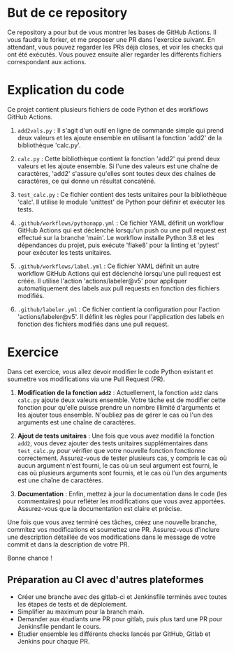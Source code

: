 # But de ce repository

Ce repository a pour but de vous montrer les bases de GitHub Actions.
Il vous faudra le forker, et me proposer une PR dans l'exercice suivant. 
En attendant, vous pouvez regarder les PRs déjà closes, et voir les checks qui ont été exécutés.
Vous pouvez ensuite aller regarder les différents fichiers correspondant aux actions.

# Explication du code

Ce projet contient plusieurs fichiers de code Python et des workflows GitHub Actions.

1. `add2vals.py` : Il s'agit d'un outil en ligne de commande simple qui prend deux valeurs et les ajoute ensemble en utilisant la fonction 'add2' de la bibliothèque 'calc.py'.

2. `calc.py` : Cette bibliothèque contient la fonction 'add2' qui prend deux valeurs et les ajoute ensemble. Si l'une des valeurs est une chaîne de caractères, 'add2' s'assure qu'elles sont toutes deux des chaînes de caractères, ce qui donne un résultat concaténé.

3. `test_calc.py` : Ce fichier contient des tests unitaires pour la bibliothèque 'calc'. Il utilise le module 'unittest' de Python pour définir et exécuter les tests.

4. `.github/workflows/pythonapp.yml` : Ce fichier YAML définit un workflow GitHub Actions qui est déclenché lorsqu'un push ou une pull request est effectué sur la branche 'main'. Le workflow installe Python 3.8 et les dépendances du projet, puis exécute 'flake8' pour la linting et 'pytest' pour exécuter les tests unitaires.

5. `.github/workflows/label.yml` : Ce fichier YAML définit un autre workflow GitHub Actions qui est déclenché lorsqu'une pull request est créée. Il utilise l'action 'actions/labeler@v5' pour appliquer automatiquement des labels aux pull requests en fonction des fichiers modifiés.

6. `.github/labeler.yml` : Ce fichier contient la configuration pour l'action 'actions/labeler@v5'. Il définit les règles pour l'application des labels en fonction des fichiers modifiés dans une pull request.

# Exercice

Dans cet exercice, vous allez devoir modifier le code Python existant et soumettre vos modifications via une Pull Request (PR).

1. **Modification de la fonction `add2`** : Actuellement, la fonction `add2` dans `calc.py` ajoute deux valeurs ensemble. Votre tâche est de modifier cette fonction pour qu'elle puisse prendre un nombre illimité d'arguments et les ajouter tous ensemble. N'oubliez pas de gérer le cas où l'un des arguments est une chaîne de caractères.

2. **Ajout de tests unitaires** : Une fois que vous avez modifié la fonction `add2`, vous devez ajouter des tests unitaires supplémentaires dans `test_calc.py` pour vérifier que votre nouvelle fonction fonctionne correctement. Assurez-vous de tester plusieurs cas, y compris le cas où aucun argument n'est fourni, le cas où un seul argument est fourni, le cas où plusieurs arguments sont fournis, et le cas où l'un des arguments est une chaîne de caractères.

3. **Documentation** : Enfin, mettez à jour la documentation dans le code (les commentaires) pour refléter les modifications que vous avez apportées. Assurez-vous que la documentation est claire et précise.

Une fois que vous avez terminé ces tâches, créez une nouvelle branche, commitez vos modifications et soumettez une PR. Assurez-vous d'inclure une description détaillée de vos modifications dans le message de votre commit et dans la description de votre PR.

Bonne chance !

## Préparation au CI avec d'autres plateformes

* Créer une branche avec des gitlab-ci et Jenkinsfile terminés avec toutes les étapes de tests et de déploiement.
* Simplifier au maximum pour la branch main.
* Demander aux étudiants une PR pour gitlab, puis plus tard une PR pour Jenkinsfile pendant le cours.
* Étudier ensemble les différents checks lancés par GitHub, Gitlab et Jenkins pour chaque PR.
